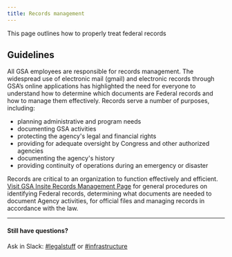 ```yaml
---
title: Records management
---
```


This page outlines how to properly treat federal records

## Guidelines

All GSA employees are responsible for records management. The widespread use of electronic mail (gmail) and electronic records through GSA’s online applications has highlighted the need for everyone to understand how to determine which documents are Federal records and how to manage them effectively. Records serve a number of purposes, including:
  
  * planning administrative and program needs
  * documenting GSA activities
  * protecting the agency's legal and financial rights
  * providing for adequate oversight by Congress and other authorized agencies
  * documenting the agency's history
  * providing continuity of operations during an emergency or disaster

Records are critical to an organization to function effectively and efficient. [Visit GSA Insite Records Management Page](https://insite.gsa.gov/portal/category/530229) for general procedures on identifying Federal records, determining what documents are needed to document Agency activities, for official files and managing records in accordance with the law.

---

#### Still have questions?

Ask in Slack: [#legalstuff](https://gsa-tts.slack.com/messages/legalstuff/) or [#infrastructure](https://gsa-tts.slack.com/messages/infrastructure/)
